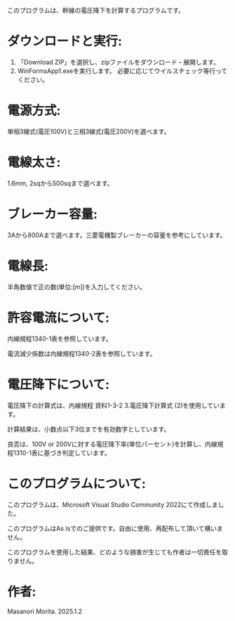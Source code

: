 このプログラムは、幹線の電圧降下を計算するプログラムです。

# ダウンロードと実行:
  1. 「Download ZIP」を選択し、zipファイルをダウンロード・展開します。
  2. WinFormsApp1.exeを実行します。
     必要に応じてウイルスチェック等行ってください。

# 電源方式: 
単相3線式(電圧100V)と三相3線式(電圧200V)を選べます。

# 電線太さ:
1.6mm, 2sqから500sqまで選べます。

# ブレーカー容量:
3Aから800Aまで選べます。三菱電機製ブレーカーの容量を参考にしています。

# 電線長:
半角数値で正の数(単位:[m])を入力してください。

# 許容電流について:
内線規程1340-1表を参照しています。
  
電流減少係数は内線規程1340-2表を参照しています。

# 電圧降下について:
電圧降下の計算式は、内線規程 資料1-3-2 3.電圧降下計算式 (2)を使用しています。
  
計算結果は、小数点以下3位までを有効数字としています。
  
良否は、100V or 200Vに対する電圧降下率(単位パーセント)を計算し、内線規程1310-1表に基づき判定しています。

# このプログラムについて:
このプログラムは、Microsoft Visual Studio Community 2022にて作成しました。

このプログラムはAs Isでのご提供です。自由に使用、再配布して頂いて構いません。
 
このプログラムを使用した結果、どのような損害が生じても作者は一切責任を取りません。

# 作者:
Masanori Morita. 2025.1.2
